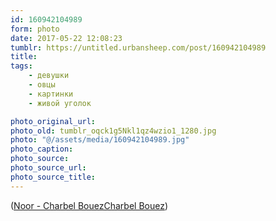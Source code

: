```yaml
---
id: 160942104989
form: photo
date: 2017-05-22 12:08:23
tumblr: https://untitled.urbansheep.com/post/160942104989
title:
tags:
    - девушки
    - овцы
    - картинки
    - живой уголок

photo_original_url:
photo_old: tumblr_oqck1g5Nkl1qz4wzio1_1280.jpg
photo: "@/assets/media/160942104989.jpg"
photo_caption:
photo_source:
photo_source_url:
photo_source_title:
---
```


([Noor - Charbel BouezCharbel Bouez](http://charbelbouez.com/noor/))
